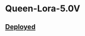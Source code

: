 # Queen-Lora-5.0V
## <a href="https://heroku.com/deploy?template=https://heroku.com/deploy?templatehttps://github.com/OMINDUANJANA/king-Omindu-Md-Bot"> Deployed </a>
